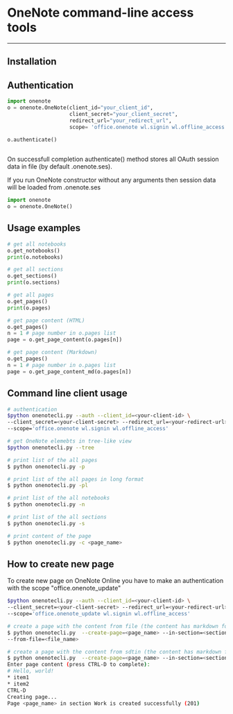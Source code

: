 # OneNote command-line access tools
----------
## Installation
## Authentication
```python
import onenote
o = onenote.OneNote(client_id="your_client_id", 
                    client_secret="your_client_secret", 
                    redirect_url="your_redirect_url",
                    scope= 'office.onenote wl.signin wl.offline_access')

o.authenticate() 
                  
```
On successfull completion authenticate() method stores all OAuth session data in file (by default .onenote.ses).

If you run OneNote constructor without any arguments then session data will be loaded from .onenote.ses

```python
import onenote
o = onenote.OneNote()

```
## Usage examples

```python
# get all notebooks
o.get_notebooks()
print(o.notebooks)

# get all sections
o.get_sections()
print(o.sections)

# get all pages
o.get_pages()
print(o.pages)

# get page content (HTML) 
o.get_pages()
n = 1 # page number in o.pages list
page = o.get_page_content(o.pages[n])

# get page content (Markdown) 
o.get_pages()
n = 1 # page number in o.pages list
page = o.get_page_content_md(o.pages[n])

```

## Command line client usage


```bash
# authentication 
$python onenotecli.py --auth --client_id=<your-client-id> \
--client_secret=<your-client-secret> --redirect_url=<your-redirect-url> \
--scope='office.onenote wl.signin wl.offline_access'

# get OneNote elemebts in tree-like view
$python onenotecli.py --tree

# print list of the all pages 
$ python onenotecli.py -p

# print list of the all pages in long format
$ python onenotecli.py -pl

# print list of the all notebooks
$ python onenotecli.py -n

# print list of the all sections
$ python onenotecli.py -s

# print content of the page 
$ python onenotecli.py -c <page_name>


```
## How to create new page

To create new page on OneNote Online you have to make an authentication with the scope "office.onenote_update"
```bash
$python onenotecli.py --auth --client_id=<your-client-id> \
--client_secret=<your-client-secret> --redirect_url=<your-redirect-url> \
--scope='office.onenote_update wl.signin wl.offline_access'

# create a page with the content from file (the content has markdown format)
$ python onenotecli.py  --create-page=<page_name> --in-section=<section_name> \
--from-file=<file_name>

# create a page with the content from sdtin (the content has markdown format)
$ python onenotecli.py  --create-page=<page_name> --in-section=<section_name>
Enter page content (press CTRL-D to complete):
# Hello, world!
* item1 
* item2
CTRL-D
Creating page...
Page <page_name> in section Work is created successfully (201)




```





